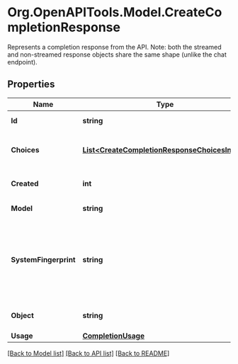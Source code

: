 # Org.OpenAPITools.Model.CreateCompletionResponse
Represents a completion response from the API. Note: both the streamed and non-streamed response objects share the same shape (unlike the chat endpoint). 

## Properties

Name | Type | Description | Notes
------------ | ------------- | ------------- | -------------
**Id** | **string** | A unique identifier for the completion. | 
**Choices** | [**List&lt;CreateCompletionResponseChoicesInner&gt;**](CreateCompletionResponseChoicesInner.md) | The list of completion choices the model generated for the input prompt. | 
**Created** | **int** | The Unix timestamp (in seconds) of when the completion was created. | 
**Model** | **string** | The model used for completion. | 
**SystemFingerprint** | **string** | This fingerprint represents the backend configuration that the model runs with.  Can be used in conjunction with the &#x60;seed&#x60; request parameter to understand when backend changes have been made that might impact determinism.  | [optional] 
**Object** | **string** | The object type, which is always \&quot;text_completion\&quot; | 
**Usage** | [**CompletionUsage**](CompletionUsage.md) |  | [optional] 

[[Back to Model list]](../README.md#documentation-for-models) [[Back to API list]](../README.md#documentation-for-api-endpoints) [[Back to README]](../README.md)

